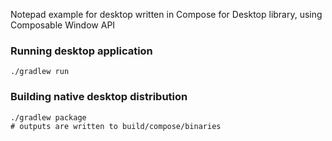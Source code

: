 Notepad example for desktop written in Compose for Desktop library, using Composable Window API

### Running desktop application
```
./gradlew run
```

### Building native desktop distribution
```
./gradlew package
# outputs are written to build/compose/binaries
```